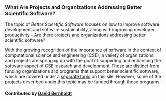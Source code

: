 ### What Are Projects and Organizations Addressing Better Scientific Software?
<!--deck start--->
The topic of *Better Scientific Software* focuses on how to improve software development and software sustainability, along with improving developer productivity - Are there projects and organizations addressing better scientific software?
<!--deck end--->

<!--body start--->
With the growing recognition of the importance of software in the context of computational science and engineering (CSE), a variety of organizations and projects are springing up with the goal of supporting and enhancing the software aspect of CSE research and development.  These are distinct from funding organizations and programs that support better scientific software, which are covered under a [separate topic](WhatAreFundingSourcesAndProgramsAddressingBetterScientificSw.md) on this site.  However, some of the projects described under this topic may be funded through those programs.

#### Contributed by [David Bernholdt](https://github.com/bernhold)
<!--body end--->

<!---
Publish: yes
Pinned: yes
Categories: collaboration
Topics: projects and organizations
Tags:
Level: 0
Prerequisites: none
Aggregate: none
--->
